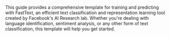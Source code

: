 This guide provides a comprehensive template for training and predicting with FastText, an efficient text classification and representation learning tool created by Facebook's AI Research lab. Whether you're dealing with language identification, sentiment analysis, or any other form of text classification, this template will help you get started.

